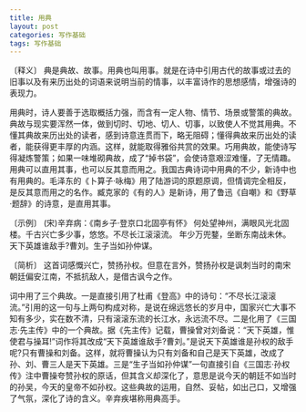 ```yaml
---
title: 用典
layout: post
categories: 写作基础
tags: 写作基础
---
```


〔释义〕 典是典故、故事。用典也叫用事。就是在诗中引用古代的故事或过去的旧事以及有来历出处的词语来说明当前的情事，以丰富诗作的思想感情，增强诗的表现力。

用典时，诗人要善于选取概括力强，而含有一定人物、情节、场景或警策的典故。典故与现实要浑然一体，做到切时、切地、切人、切事，以致使人不觉其用典。不懂其典故来历出处的读者，感到诗意连贯而下，略无阻碍；懂得典故来历出处的读者，能获得更丰厚的内涵。这样，就能取得雅俗共赏的效果。巧用典故，能使诗写得凝炼警策；如果一味堆砌典故，成了“掉书袋”，会使诗意艰涩难懂，了无情趣。用典可以直用其事，也可以反其意而用之。我国古典诗词中用典的不少，新诗中也有用典的。毛泽东的《卜算子·咏梅》用了陆游词的原题原调，但情调完全相反，是反其意而用之的名作。臧克家的《有的人》是新诗，用了鲁迅《自嘲》和《野草·题辞》的诗意，是直用其事。

〔示例〕 (宋)辛弃病：《南乡子·登京口北固亭有怀》 
何处望神州，满眼风光北固楼。千古兴亡多少事，悠悠。不尽长江滚滚流。
年少万兜鍪，坐断东南战未休。天下英雄谁敌手?曹刘。生子当如孙仲谋。

〔简析〕 这首词感慨兴亡，赞扬孙权。但意在言外，赞扬孙权是讽刺当时的南宋朝廷偏安江南，不抵抗敌人，是借古讽今之作。

词中用了三个典故。一是直接引用了杜甫《登高》中的诗句：“不尽长江滚滚流。”引用的这一句与上两句构成对称，是说在绵远悠长的岁月中，国家兴亡大事不知有多少，实在数不清，只有滚滚东流的长江水，永远流不尽。二是化用了《三国志·先主传》中的一个典故。据《先主传》记载，曹操曾对刘备说：“天下英雄，惟使君与操耳!”词作将其改成“天下英雄谁敌手?曹刘。”是说天下英雄谁是孙权的敌手呢?只有曹操和刘备。这样，就将曹操认为只有刘备和自己是天下英雄，改成了孙、刘、曹三人是天下英雄。三是“生子当如孙仲谋”一句直接引自《三国志·孙权传》注中曹操夸赞孙权的原话，但其含义却深化了，意思是说今天的朝廷不如当时的孙吴，今天的皇帝不如孙权。这些典故的运用，自然、妥帖，如出己口，又增强了气氛，深化了诗的含义。辛弃疾堪称用典高手。 